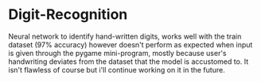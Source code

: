 # Digit-Recognition
Neural network to identify hand-written digits, works well with the train dataset (97% accuracy) however doesn't perform as expected when input is given through the pygame mini-program, mostly because user's handwriting deviates from the dataset that the model is accustomed to. 
It isn't flawless of course but i'll continue working on it in the future. 
